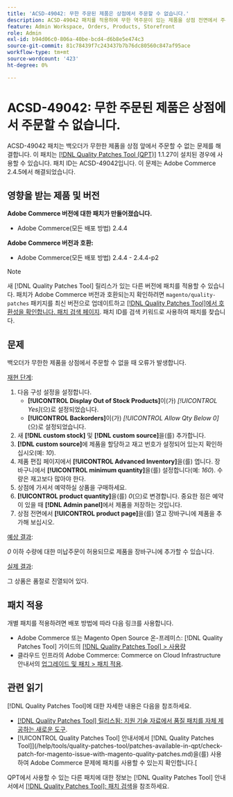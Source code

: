 ```yaml
---
title: 'ACSD-49042: 무한 주문된 제품은 상점에서 주문할 수 없습니다.'
description: ACSD-49042 패치를 적용하여 무한 역주문이 있는 제품을 상점 전면에서 주문할 수 없는 Adobe Commerce 문제를 해결합니다.
feature: Admin Workspace, Orders, Products, Storefront
role: Admin
exl-id: b94d06c0-806a-40be-bcd4-d6b8e5e474c3
source-git-commit: 81c78439f7c243437b7b76dc80560c847af95ace
workflow-type: tm+mt
source-wordcount: '423'
ht-degree: 0%

---
```


# ACSD-49042: 무한 주문된 제품은 상점에서 주문할 수 없습니다.

ACSD-49042 패치는 백오더가 무한한 제품을 상점 앞에서 주문할 수 없는 문제를 해결합니다. 이 패치는 [[!DNL Quality Patches Tool (QPT)]](https://experienceleague.adobe.com/en/docs/commerce-knowledge-base/kb/announcements/commerce-announcements/magento-quality-patches-released-new-tool-to-self-serve-quality-patches) 1.1.27이 설치된 경우에 사용할 수 있습니다. 패치 ID는 ACSD-49042입니다. 이 문제는 Adobe Commerce 2.4.5에서 해결되었습니다.

## 영향을 받는 제품 및 버전

**Adobe Commerce 버전에 대한 패치가 만들어졌습니다.**

* Adobe Commerce(모든 배포 방법) 2.4.4

**Adobe Commerce 버전과 호환:**

* Adobe Commerce(모든 배포 방법) 2.4.4 - 2.4.4-p2

>[!NOTE]
>
>새 [!DNL Quality Patches Tool] 릴리스가 있는 다른 버전에 패치를 적용할 수 있습니다. 패치가 Adobe Commerce 버전과 호환되는지 확인하려면 `magento/quality-patches` 패키지를 최신 버전으로 업데이트하고 [[!DNL Quality Patches Tool]에서 호환성을 확인합니다. 패치 검색 페이지](https://experienceleague.adobe.com/tools/commerce-quality-patches/index.html). 패치 ID를 검색 키워드로 사용하여 패치를 찾습니다.

## 문제

백오더가 무한한 제품을 상점에서 주문할 수 없을 때 오류가 발생합니다.

<u>재현 단계</u>:

1. 다음 구성 설정을 설정합니다.
   * **[!UICONTROL Display Out of Stock Products]**&#x200B;이(가) *[!UICONTROL Yes]*(으)로 설정되었습니다.
   * **[!UICONTROL Backorders]**&#x200B;이(가) *[!UICONTROL Allow Qty Below 0]*(으)로 설정되었습니다.
1. 새 **[!DNL custom stock]** 및 **[!DNL custom source]**&#x200B;을(를) 추가합니다.
1. **[!DNL custom source]**&#x200B;에 제품을 할당하고 재고 번호가 설정되어 있는지 확인하십시오(예: *10*).
1. 제품 편집 페이지에서 **[!UICONTROL Advanced Inventory]**&#x200B;을(를) 엽니다. 장바구니에서 **[!UICONTROL minimum quantity]**&#x200B;을(를) 설정합니다(예: *160*). 수량은 재고보다 많아야 한다.
1. 상점에 가셔서 예약하실 상품을 구매하세요.
1. **[!UICONTROL product quantity]**&#x200B;을(를) *0*(으)로 변경합니다. 중요한 점은 예약이 있을 때 **[!DNL Admin panel]**&#x200B;에서 제품을 저장하는 것입니다.
1. 상점 전면에서 **[!UICONTROL product page]**&#x200B;을(를) 열고 장바구니에 제품을 추가해 보십시오.

<u>예상 결과</u>:

*0* 이하 수량에 대한 미납주문이 허용되므로 제품을 장바구니에 추가할 수 있습니다.

<u>실제 결과</u>:

그 상품은 품절로 진열되어 있다.

## 패치 적용

개별 패치를 적용하려면 배포 방법에 따라 다음 링크를 사용합니다.

* Adobe Commerce 또는 Magento Open Source 온-프레미스: [!DNL Quality Patches Tool] 가이드의 [[!DNL Quality Patches Tool] > 사용량](/help/tools/quality-patches-tool/usage.md)
* 클라우드 인프라의 Adobe Commerce: Commerce on Cloud Infrastructure 안내서의 [업그레이드 및 패치 > 패치 적용](https://experienceleague.adobe.com/docs/commerce-cloud-service/user-guide/develop/upgrade/apply-patches.html).

## 관련 읽기

[!DNL Quality Patches Tool]에 대한 자세한 내용은 다음을 참조하세요.

* [[!DNL Quality Patches Tool] 릴리스됨: 지원 기술 자료에서 품질 패치를 자체 제공하는 새로운 도구](https://experienceleague.adobe.com/en/docs/commerce-knowledge-base/kb/announcements/commerce-announcements/magento-quality-patches-released-new-tool-to-self-serve-quality-patches).
* [!UICONTROL Quality Patches Tool] 안내서에서  [!DNL Quality Patches Tool]](/help/tools/quality-patches-tool/patches-available-in-qpt/check-patch-for-magento-issue-with-magento-quality-patches.md)을(를) 사용하여 Adobe Commerce 문제에 패치를 사용할 수 있는지 확인합니다.[


QPT에서 사용할 수 있는 다른 패치에 대한 정보는 [!DNL Quality Patches Tool] 안내서에서 [[!DNL Quality Patches Tool]: 패치 검색](https://experienceleague.adobe.com/tools/commerce-quality-patches/index.html)을 참조하세요.
